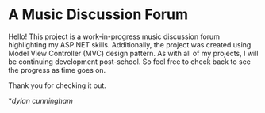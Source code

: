 # A Music Discussion Forum 

Hello! This project is a work-in-progress music discussion forum highlighting my ASP.NET skills. Additionally, the project 
was created using Model View Controller (MVC) design pattern. As with all of my projects, I will be continuing development 
post-school. So feel free to check back to see the progress as time goes on. 

Thank you for checking it out. 

**dylan cunningham*
